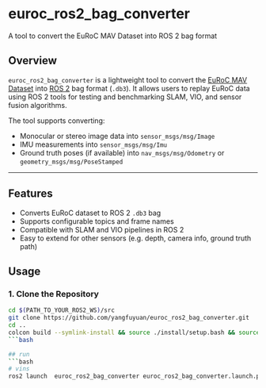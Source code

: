 # euroc_ros2_bag_converter
A tool to convert the EuRoC MAV Dataset into ROS 2 bag format

## Overview

`euroc_ros2_bag_converter` is a lightweight tool to convert the [EuRoC MAV Dataset](https://projects.asl.ethz.ch/datasets/doku.php?id=kmavvisualinertialdatasets) into [ROS 2](https://www.ros.org/) bag format (`.db3`). It allows users to replay EuRoC data using ROS 2 tools for testing and benchmarking SLAM, VIO, and sensor fusion algorithms.

The tool supports converting:
- Monocular or stereo image data into `sensor_msgs/msg/Image`
- IMU measurements into `sensor_msgs/msg/Imu`
- Ground truth poses (if available) into `nav_msgs/msg/Odometry` or `geometry_msgs/msg/PoseStamped`

---

## Features

- Converts EuRoC dataset to ROS 2 `.db3` bag
- Supports configurable topics and frame names
- Compatible with SLAM and VIO pipelines in ROS 2
- Easy to extend for other sensors (e.g. depth, camera info, ground truth path)

## Usage

### 1. Clone the Repository

```bash
cd $(PATH_TO_YOUR_ROS2_WS)/src
git clone https://github.com/yangfuyuan/euroc_ros2_bag_converter.git
cd ..
colcon build --symlink-install && source ./install/setup.bash && source ./install/local_setup.bash
```bash

## run
```bash
# vins
ros2 launch  euroc_ros2_bag_converter euroc_ros2_bag_converter.launch.py
```